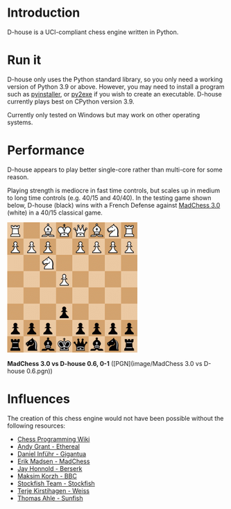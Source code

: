 # Introduction
D-house is a UCI-compliant chess engine written in Python.

# Run it
D-house only uses the Python standard library, so you only need a working version of Python 3.9 or above.
However, you may need to install a program such as 
[pyinstaller](https://pypi.org/project/pyinstaller/), or [py2exe](https://pypi.org/project/py2exe/) if you wish to create an executable. D-house currently plays best on CPython version 3.9.

Currently only tested on Windows but may work on other operating systems.

# Performance
D-house appears to play better single-core rather than multi-core for some reason.

Playing strength is mediocre in fast time controls, but scales up in medium to long time controls (e.g. 40/15 and 40/40). In the testing game shown below, D-house (black) wins with a French Defense against [MadChess 3.0](http://ccrl.chessdom.com/ccrl/4040/cgi/engine_details.cgi?match_length=30&each_game=1&print=Details&each_game=1&eng=MadChess%203.0%2064-bit#MadChess_3_0_64-bit) (white) in a 40/15 classical game.

<img src="images/MadChess 3.0 vs D-house 0.6.gif" width="300" height="300">

**MadChess 3.0 vs D-house 0.6, 0-1** ([PGN](image/MadChess 3.0 vs D-house 0.6.pgn))

# Influences
The creation of this chess engine would not have been possible without the following resources:
* [Chess Programming Wiki](https://www.chessprogramming.org/Main_Page)<br/>
* [Andy Grant - Ethereal](https://github.com/AndyGrant/Ethereal)<br/>
* [Daniel Inführ - Gigantua](https://github.com/Gigantua/Gigantua)<br/>
* [Erik Madsen - MadChess](https://www.madchess.net/)<br/>
* [Jay Honnold - Berserk](https://github.com/jhonnold/berserk)<br/>
* [Maksim Korzh - BBC](https://github.com/maksimKorzh/bbc)<br/>
* [Stockfish Team - Stockfish](https://github.com/official-stockfish/Stockfish)<br/>
* [Terje Kirstihagen - Weiss](https://github.com/TerjeKir/weiss)<br/>
* [Thomas Ahle - Sunfish](https://github.com/thomasahle/sunfish)<br/>
